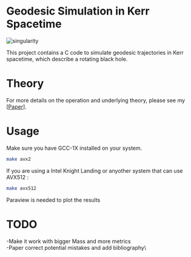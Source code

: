 # Geodesic Simulation in Kerr Spacetime

![singularity](https://github.com/at0m741/Kerr_Geodesics/assets/20189027/77c3b1ed-d70e-4319-81d4-32004044a585)

This project contains a C code to simulate geodesic trajectories in Kerr spacetime, which describe a rotating black hole.

# Theory
For more details on the operation and underlying theory, please see my [[Paper](https://github.com/at0m741/Kerr_Geodesics/blob/main/Geodesics_trajectories_simulation%20(4).pdf)].

# Usage
Make sure you have GCC-1X installed on your system.
```bash
make avx2
```
If you are using a Intel Knight Landing or anyother system that can use AVX512 :
```bash
make avx512
```
Paraview is needed to plot the results


# TODO

-Make it work with bigger Mass and more metrics \
-Paper correct potential mistakes and add bibliography\


